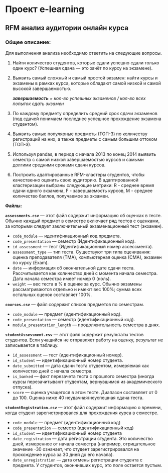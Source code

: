 # Проект e-learning
## RFM анализ аудитории онлайн курса

### Общее описание:
Для выполнения анализа необходимо ответить на следующие вопросы.

1. Найти количество студентов, которые сдали успешно сдали только один курс? (Успешная сдача — это зачёт по курсу на экзамене).

2. Выявить самый сложный и самый простой экзамен: найти курсы и экзамены в рамках курса, которые обладают самой низкой и самой высокой завершаемостью.
  
    ***завершаемость** = кол-во успешных экзаменов / кол-во всех попыток сдать экзамен*

3. По каждому предмету определить средний срок сдачи экзаменов (под сдачей понимаем последнее успешное прохождение экзамена студентом).

4. Выявить самые популярные предметы (ТОП-3) по количеству регистраций на них, а также предметы с самым большим оттоком (ТОП-3).

5. Используя pandas, в период с начала 2013 по конец 2014 выявить семестр с самой низкой завершаемостью курсов и самыми долгими средними сроками сдачи курсов.

6. Построить адаптированные RFM-кластеры студентов, чтобы качественно оценить свою аудиторию. 
В адаптированной кластеризации выбраны следующие метрики: R - среднее время сдачи одного экзамена, F - завершаемость курсов, M - среднее количество баллов, получаемое за экзамен. 

**Файлы:** 

**`assessments.csv`** — этот файл содержит информацию об оценках в тесте. Обычно каждый предмет в семестре включает ряд тестов с оценками, за которыми следует заключительный экзаменационный тест (экзамен).

- `code_module` — идентификационный код предмета.
- `code_presentation` — семестр (Идентификационный код).
- `id_assessment` — тест (Идентификационный номер ассессмента).
- `assessment_type` — тип теста. Существуют три типа оценивания: оценка преподавателя (TMA), компьютерная оценка (СМА), экзамен по курсу (Exam).
- `date` — информация об окончательной дате сдачи теста. Рассчитывается как количество дней с момента начала семестра. Дата начала семестра имеет номер 0 (ноль).
-  `weight` — вес теста в % в оценке за курс. Обычно экзамены рассматриваются отдельно и имеют вес 100%; сумма всех остальных оценок составляет 100%.

**`courses.csv`** — файл содержит список предметов по семестрам.

- `code_module` — предмет (идентификационный код).
- `code_presentation` — семестр (идентификационный код).
- `module_presentation_length` — продолжительность семестра в днях.

**`studentAssessment.csv`** — этот файл содержит результаты тестов студентов. Если учащийся не отправляет работу на оценку, результат не записывается в таблицу.
- `id_assessment` — тест (идентификационный номер).
- `id_student` — идентификационный номер студента.
- `date_submitted` — дата сдачи теста студентом, измеряемая как количество дней с начала семестра.
- `is_banked` — факт перезачета теста с прошлого семестра (иногда курсы перезачитывают студентам, вернувшимся из академического отпуска).
- `score` — оценка учащегося в этом тесте. Диапазон составляет от 0 до 100. Оценка ниже 40 неудачная/неуспешная сдача теста.

**`studentRegistration.csv`** — этот файл содержит информацию о времени, когда студент зарегистрировался для прохождения курса в семестре.
- `code_module` — предмет (идентификационный код)
- `code_presentation` — семестр (идентификационный код)
- `id_student` — идентификационный номер студента
- `date_registration` — дата регистрации студента. Это количество дней, измеренное от начала семестра (например, отрицательное значение -30 означает, что студент зарегистрировался на прохождение курса за 30 дней до его начала).
- `date_unregistration` — дата отмены регистрации студента с предмета. У студентов, окончивших курс, это поле остается пустым.
